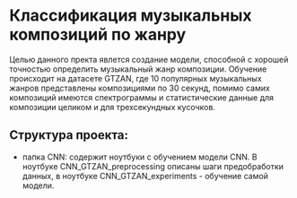 # Классификация музыкальных композиций по жанру
Целью данного пректа явлется создание модели, способной с хорошей точностью определить музыкальный жанр композиции. Обучение происходит на датасете GTZAN, где 10 популярных музыкальных жанров представлены композициями по 30 секунд, помимо самих композиций имеются спектрограммы и статистические данные для композиции целиком и для трехсекундных кусочков.

## Структура проекта:
* папка CNN: содержит ноутбуки с обучением модели CNN. В ноутбуке CNN_GTZAN_preprocessing описаны шаги предобработки данных, в ноутбуке CNN_GTZAN_experiments - обучение самой модели.
